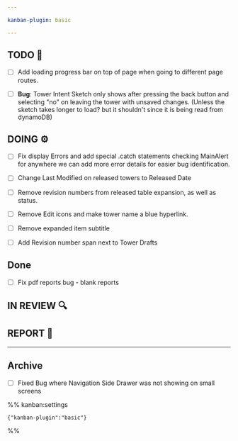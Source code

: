 ```yaml
---

kanban-plugin: basic

---
```


## TODO 💭

- [ ] Add loading progress bar on top of page when going to different page routes.
- [ ] **Bug**: Tower Intent Sketch only shows after pressing the back button and selecting "no" on leaving the tower with unsaved changes. (Unless the sketch takes longer to load? but it shouldn't since it is being read from dynamoDB)


## DOING ⚙️

- [ ] Fix display Errors and add special .catch statements checking MainAlert for anywhere we can add more error details for easier bug identification.
- [ ] Change Last Modified on released towers to Released Date
- [ ] Remove revision numbers from released table expansion, as well as status.
- [ ] Remove Edit icons and make tower name a blue hyperlink.
- [ ] Remove expanded item subtitle
- [ ] Add Revision number span next to Tower Drafts


## Done

- [ ] Fix pdf reports bug - blank reports


## IN REVIEW 🔍



## REPORT 📎



***

## Archive

- [ ] Fixed Bug where Navigation Side Drawer was not showing on small screens

%% kanban:settings
```
{"kanban-plugin":"basic"}
```
%%